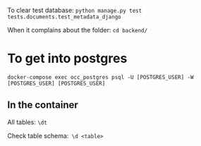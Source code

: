 To clear test database:
`
python manage.py test tests.documents.test_metadata_django
`

When it complains about the folder:
`
cd backend/
`

# To get into postgres

`
docker-compose exec occ_postgres psql -U [POSTGRES_USER] -W [POSTGRES_USER] [POSTGRES_USER]
`

## In the container

All tables: `\dt`

Check table schema:` \d <table>`
